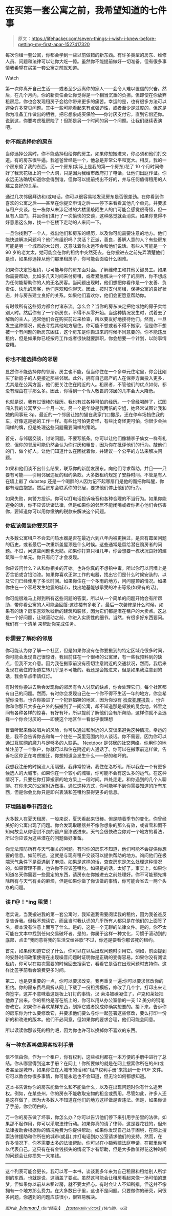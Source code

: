 # 在买第一套公寓之前，我希望知道的七件事

> 原文：<https://lifehacker.com/seven-things-i-wish-i-knew-before-getting-my-first-apar-1527417320>

每次你租一套公寓，你都会学到一些以前做错的新东西。有许多类型的房东、维修人员、问题和法律可以让你大吃一惊。虽然你不能提前做好一切准备，但有很多事情我希望在买第一套公寓之前就知道。

Watch

第一次你离开自己生活——或者至少远离你的家人——会令人难以置信的兴奋。然后，在几个月内，你的新责任会让你觉得是一个相当沉重的负担。但即使在你放弃租房后，你也会发现租房子会给你带来更多的痛苦。幸运的是，也有很多方法可以避免许多常见问题。其中一些可能看起来有点强迫性，或者至少是过度的，但这是你为准备工作做出的牺牲。把它想象成买保险——你讨厌支付它，直到它偿还你。说到这，你要考虑租房险了！但那是另一个时间的另一个问题。让我们继续表演吧。

### 你不能选择你的房东

当你选择公寓时，你不能选择租给你的房主。如果你想搬进来，你必须和他们打交道。有的房东很牛逼。我爸爸曾经是一个，他总是非常公平和宽大。相反，我的一个房东偷了我的东西，另一个房东(实际上是我的第一个房东)花了 10 个月时间修好了我天花板上的一个大洞，只是因为我给市政府打了电话，让他们出庭作证。你永远无法确切知道你会得到谁，但你可以提前找出不好的，并与任何值得租用的人建立良好的关系。

通过几次邻居拜访和/或电话，你可以很容易地发现房东是否很差劲。在你看到你喜欢的公寓之后——甚至在你提交申请之后——停下来看看其他几个单元，并要求与租户交谈。在一栋你从未涉足过的大楼里敲陌生人的门可能会感觉很奇怪，但一旦有人应门，并且你们进行了一次愉快的交谈，这种感觉就会消失。如果你觉得不好意思这么做，找一个在楼下走动的人来问一下。

一旦你找到了一个人，找出他们和房东的经历，以及你可能需要注意的地方。他们能快速解决问题吗？他们有组织吗？灵活？正派，善良，善解人意的人？有些房东可能是另一个城市的大公司，这意味着你永远不会和他们说话。有些人可能是一个 90 岁的老太太，她可能会在你的租约中突然死去。在你搬进去之前先弄清楚他们是谁，如果你选择从他们那里租房子，你可能会面临什么困难。

如果你决定签租约，尽可能与你的房东面对面。了解维修工和其他关键员工。如果你需要帮助，比如多几天时间来付房租，或者紧急解决一个坏了的厕所，你不想成为任何能帮助你的人的无名房客。当问题出现时，他们想把你看作是一个友善、负责任、快乐的房客，他们喜欢和你聊天。因此，按时支付房租，保持公寓的良好状态，并与房东建立良好的关系。如果他们喜欢你，他们会更愿意帮助你。

有时候所有这些努力都会付诸东流。怎么会？当你的房东决定把他或她的房子卖给别人时。然后你有了一个新房东，不得不从零开始。当这种情况发生时，试着去了解新的主人。通常他们会在购买前过来检查，所以要友好地接待他们。然而，一旦发生这种情况，就去寻找其他地方居住。你可能不想或者不得不搬家，但是你不想被一个有问题的新房东困住，这个房东是你搬进来的时候不同意要的。你不能违反租约，但是如果你已经按月工作或者很快就要辞职，你会想要一个计划，以防事情变糟。

### 你也不能选择你的邻居

显然你不能选择你的邻居。房主也不能，但当你住在一个多单元住宅里，你会比刚买了新房子的人更接近那些邻居。此外，拥有自己房产的人在保养方面投入更多，尤其是在公寓方面，他们更关注住在附近的人。租房者，不管他们的优点如何，都没有理由在乎那么多。因此，你得到一个令人敬畏的邻居的几率会大大降低。

也就是说，我有过很棒的经历。我也有过各种可怕的经历。一个曾经喝醉了，试图闯入我的公寓至少一个月一次。另一个是年龄是我两倍的空姐，她经常试图让我和她的同事玩 3p。最近的一个邻居让她的猫在我家门口撒尿，还在停车场挡住我的车，好像这是她的工作一样。有些比可怕更奇怪，有些比奇怪更可怕。你很少会抽同样的牌，但是处理这些问题需要同样的策略。

首先，与邻居交谈，讨论问题。不要写纸条。你可以让他们像糖李子仙女一样有礼貌，但你的邻居可能仍然会认为你讨厌和粗鲁，因为你在批评他们的行为。敲他们的门，做个好人。让他们知道什么在困扰着你，并建议一个公平的方法来解决问题。

如果和他们谈不出什么结果，联系你的新朋友房东。向他们寻求帮助，并且——只要有可能——引用邻居违反的租约条款。大多数租约规定了安静时间。不管是有人在墙上敲了 dubstep 还是一个喝醉的人因为记不起哪扇门是他的而把你叫醒，你都有理由抱怨。然后房东会联系你的邻居，要求他们停止他们的行为。

如果失败，向警方投诉。你可以打电话投诉噪音和各种合理的不当行为。如果你能避免的话，你不应该诉诸法律，但是如果你的邻居不能闭嘴或者你担心他们会伤害你，要知道你可以用你缴纳的税款来解决这个问题。

### 你应该假装你要买房子

大多数公寓租户不会去问热水器是否在最近六到八年内被更换过，是否有霉菌问题的历史，或者最后一次重新盖屋顶是什么时候。这些通常是留给潜在购房者的问题。不过，问这些问题也无妨。如果你打算只租几年，你会想要一栋状况良好的建筑和一个单元。你只有问了才会发现。

你应该问什么？从和你相关的开始。也许你真的不想铅中毒，所以你可以问墙上是否含铅或含铅油漆。如果你喜欢正常工作的电器，找出它们是什么时候安装的，以及它们已经使用了多长时间。如果你住在一个多雨的地方，问问屋顶的情况。如果你住在一个容易发生地震的城市，找出地基能够承受的冲击等级(如果有的话)。

你可能很难马上得到所有这些问题的答案，所以从一个简单的问题开始会有所帮助，带你看公寓的人可能会回答:这栋楼有多老了，最后一次装修是什么时候，如果有的话？房东喜欢吹嘘新的建筑和装修，因为它们都是潜在租户的大卖点。这总是一个好问题，让球滚动之前，你进入实质性的细节。当然，有很多好东西要问。我们有一个清单 来帮助你完成任务。

### 你需要了解你的邻居

你可能认为你了解一个社区，但是如果你没有在你要搬到的特定区域花很多时间，你可能会发现自己很惊讶。我目前住在一个很棒的公寓里，有一些我预料到的缺点，但我不太介意。因为我在搬家前没有密切注意附近的交通状况，然而，我后来发现在我住的街道左转几乎是不可能的。我还是会搬进来，但是如果我注意到的话，我会早点申请红灯。

有时候你搬进去后会发现你的邻居有令人讨厌的缺点，你会处理它们。每个社区都有自己的问题。然而，有时你会发现自己在一个你不得不生活一年的地方，你会希望你没有。也许你搬进了一个犯罪猖獗的地区，因为你没有 [检查犯罪报告](https://www.crimereports.com/) 。也许你和你那只大多在户外的猫搬到了一间公寓，却不知道那是郊狼的觅食地。邻里之间有各种各样的惊喜，有好有坏，所以提前了解他们会有所帮助，这样你就不会选择一个你会讨厌的——即使这个地区乍一看似乎很理想

冒着听起来像破唱片的风险，你可以通过和附近的人交谈来避免这种情况。幸运的是，我不会告诉你去和每一个住在一英里范围内的人谈话。你不需要，因为你可以通过互联网的魔力与足够多的人联系。 [Nextdoor](https://nextdoor.com) 是邻居的社交网络。你用你的地址注册了一个账户，你就可以和住在附近的人通话了。你可以在搬家前这样做，告诉社区你正在考虑搬迁，你想知道会发生什么——好的和坏的。

我想我注册的时候没人用隔壁。我非常惊讶。我住在洛杉矶，所以我在一个有更多候选人的大城市。如果你在一个较小的城镇，你可能不会有这么多的运气。在这种情况下，只要在你打算搬家的地方呆上一段时间。四处走走。和你遇到的几个人聊聊。在你未来的公寓附近做事。通过这种方式，你可能学不到你需要知道的所有东西，但是你会比你只是即兴表演和签租约获得更多的信息。

### 环境随着季节而变化

大多数人在夏天租房，一般来说，夏天看起来很棒。但是随着季节的变化，你曾经美好的公寓出现了问题。你会发现取暖器并不像你想象的那么有效，或者雪和雨不知何故会从你密封不良的窗户里渗透进来。天气会很快改变你对一个地方的看法，所以你应该为这些潜在的问题做好准备。

你无法预防所有与天气相关的问题。有时你的房东不知道，他们可能不会提供你想要的信息。如前所述，这就是与现有租户交谈可以提供帮助的地方。询问他们在极端天气条件下是否遇到了麻烦。如果是这样的话，查查房东是怎么处理这种情况的。如果管理不善，也许你不应该签租约。如果是的话，太好了。事实上，如果你知道冬天你需要一些固定的东西，请房东在你搬进去之前处理好。你不可能预先排除所有与天气有关的麻烦，但是如果你做了你该做的事情，你可能会省去一两个头疼的问题。

### 读 F@！*ing 租赁！

老实说，当我搬进我的第一套公寓时，我知道我需要阅读我的租约，因为我爸爸反复告诉我。但我不想读它，而且当时我认识的几乎所有人都只是在他们的上面签了名，根本没有注意上面写了什么。是的，这是一个无聊的法律文件。是的，你不太可能在文本中找到任何交易破坏者。是的，你属于这样一种文化，习惯于滚动到的底部，点击“我同意将我的生活交给谷歌”不过，你还是要看你那该死的租约。

首先，如果你知道它说了什么，你可以在以后出现问题时引用它。例如，前面提到的安静时间政策使得在出现噪音问题时证明你是正确的变得容易。如果你没有阅读租约，你可以在每次需要的时候回去搜索它，看看它是否在出现问题时支持你。这样比签字前看会浪费更多时间。

第二，也是更重要的一点，你可以要求改变。我再重复一遍:你可以要求修改你的租约。你的房东费尽周折从网上下载了一份租赁模板，修改了几个字，打印出来让你签字，这并不意味着这是板上钉钉的事情。汉·索洛被碳凝住了，卢克和莱娅把他救了出来。你的租约是写在纸上的，你可以用从办公室偷的一支 12 美分的钢笔修改它。如果你不喜欢某样东西，划掉它或者换成你确实想要的。接下来，告诉你的房东你为什么要修改它，并要求他们要么与你一起签署这些修改，要么打印一份新的和改进的版本。他们不必同意，但如果你的要求合理，他们可能会同意。

所以读读你那该死的租约吧，因为你也许可以换掉你不喜欢的东西。

### 有一种东西叫做房客权利手册

信不信由你，作为一个租户，你有权利，这些权利都在一本方便的手册中进行了总结。你从哪里得到这本手册？在网上！你所要做的就是在网上搜索你所在的州(或者甚至是城市，如果你住在大城市的话)和“租户权利手册”来找到一份 PDF 文件。它可以教会你很多事情，你可能永远也不会知道，但无论如何都想知道。

这本书告诉你你的房东能做什么和不能做什么，以及在出现问题时你有什么追索权。例如，在某些州，你的房东不能收取宠物的租金或费用。尽管如此，许多人还是这样做了，因为大多数人不知道在他们的地方这样做是否违法。但是，如果你读了手册，你会明白的。

万一你的房东做了坏事，你怎么办？你可以告诉他们停下来引用手册里的法律。如果那不起作用，你可以采取法律行动。如果你真的请了律师，这是要花钱的，但州法律援助会根据你的情况免费为你提供帮助。如果你发现自己处于困境，在网上搜索法律援助和你所在的城市(或县),并打电话到办公室请求他们的支持。然而，在许多情况下，你不需要太多的法律帮助，你可以在小额索赔法庭申请，在那里你可以代表自己。这只有在有金钱损失的情况下才有帮助，但是大多数值得花这种时间的问题会让你损失一大笔钱。

* * *

这个列表可能会更长。我可以写一本书，谈谈我多年来为自己租房和租给别人所学到的东西。也就是说，这涵盖了要点。虽然这可能会让租房看起来像一场可怕的噩梦，但如果你以前从未租过房，就不要太担心。有时会让人不知所措，但这并不像拥有一个地方那么费力。在大多数日子里，这也不是问题。只要做你的研究，问很多问题，你遇到的问题应该很小，很容易解决。

*<small>图片由</small>*[*【vipman】*](http://www.shutterstock.com/pic.mhtml?id=165290639)<small>(快门锁定)】</small> [*<small>【zastolyskiy victor】</small>*](http://lifehacker.com/125829251)*<small>(快门锁)，以及</small>*